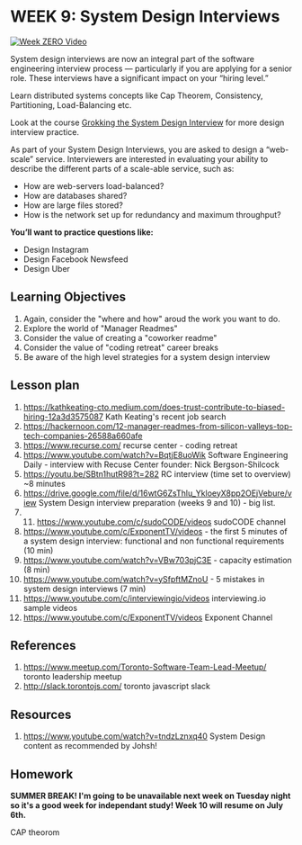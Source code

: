 # WEEK 9: System Design Interviews

[![Week ZERO Video](https://img.youtube.com/vi/PVl4l7rLSYs/0.jpg)](https://www.youtube.com/watch?v=PVl4l7rLSYs)

System design interviews are now an integral part of the software engineering interview process — particularly if you are applying for a senior role. These interviews have a significant impact on your “hiring level.”

Learn distributed systems concepts like Cap Theorem, Consistency, Partitioning, Load-Balancing etc.

Look at the course [Grokking the System Design Interview](https://www.educative.io/collection/5668639101419520/5649050225344512) for more design interview practice.

As part of your System Design Interviews, you are asked to design a “web-scale” service. Interviewers are interested in evaluating your ability to describe the different parts of a scale-able service, such as:

- How are web-servers load-balanced?
- How are databases shared?
- How are large files stored?
- How is the network set up for redundancy and maximum throughput?

**You’ll want to practice questions like:**

- Design Instagram
- Design Facebook Newsfeed
- Design Uber

## Learning Objectives

1. Again, consider the "where and how" aroud the work you want to do.
2. Explore the world of "Manager Readmes"
3. Consider the value of creating a "coworker readme"
4. Consider the value of "coding retreat" career breaks
5. Be aware of the high level strategies for a system design interview

## Lesson plan

1. <https://kathkeating-cto.medium.com/does-trust-contribute-to-biased-hiring-12a3d3575087> Kath Keating's recent job search
2. <https://hackernoon.com/12-manager-readmes-from-silicon-valleys-top-tech-companies-26588a660afe>
3. <https://www.recurse.com/> recurse center - coding retreat
4. <https://www.youtube.com/watch?v=BqtjE8uoWik> Software Engineering Daily - interview with Recuse Center founder: Nick Bergson-Shilcock
5. <https://youtu.be/SBtn1hutR98?t=282> RC interview (time set to overview) ~8 minutes
6. <https://drive.google.com/file/d/16wtG6ZsThlu_YkloeyX8pp2OEjVebure/view> System Design interview preparation (weeks 9 and 10) - big list.
7. 11. <https://www.youtube.com/c/sudoCODE/videos> sudoCODE channel
8. <https://www.youtube.com/c/ExponentTV/videos> - the first 5 minutes of a system design interview: functional and non functional requirements (10 min)
9. <https://www.youtube.com/watch?v=VBw703pjC3E> - capacity estimation (8 min)
10. <https://www.youtube.com/watch?v=ySfpftMZnoU> - 5 mistakes in system design interviews (7 min)
11. <https://www.youtube.com/c/interviewingio/videos> interviewing.io sample videos
12. <https://www.youtube.com/c/ExponentTV/videos> Exponent Channel

## References

1. <https://www.meetup.com/Toronto-Software-Team-Lead-Meetup/> toronto leadership meetup
2. <http://slack.torontojs.com/> toronto javascript slack

## Resources

1. <https://www.youtube.com/watch?v=tndzLznxq40> System Design content as recommended by Johsh!

## Homework

**SUMMER BREAK! I'm going to be unavailable next week on Tuesday night so it's a good week for independant study!
Week 10 will resume on July 6th.**

CAP theorom

